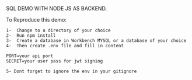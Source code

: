 SQL DEMO WITH NODE JS AS BACKEND.

To Reproduce this demo:

    1-  Change to a directory of your choice
    2-  Run npm install 
    3-  Create a database in Workbench MYSQL or a database of your choice
    4-  Then create .env file and fill in content

    PORT=your api port
    SECRET=your user pass for jwt signing
    
    5- Dont forget to ignore the env in your gitignore 
